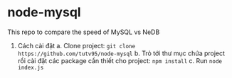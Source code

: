# node-mysql
This repo to compare the speed of MySQL vs NeDB

1. Cách cài đặt
 a. Clone project:
 `git clone https://github.com/tutv95/node-mysql`
 b. Trỏ tới thư mục chứa project rồi cài đặt các package cần thiết cho project:
 `npm install`
 c. Run
 `node index.js`
